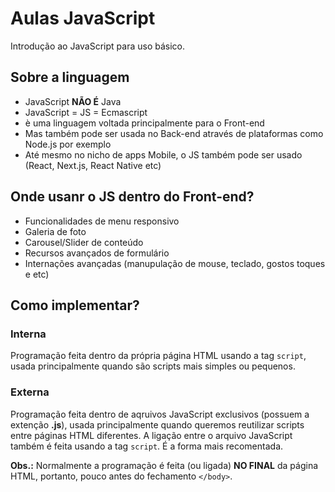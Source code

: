 # Aulas JavaScript

Introdução ao JavaScript para uso básico.

## Sobre a linguagem

- JavaScript **NÃO É** Java
- JavaScript = JS = Ecmascript
- è uma linguagem voltada principalmente para o Front-end 
- Mas também pode ser usada no Back-end através de plataformas como Node.js por exemplo
- Até mesmo no nicho de apps Mobile, o JS também pode ser usado (React, Next.js, React Native etc)

## Onde usanr o JS dentro do Front-end?

- Funcionalidades de menu responsivo
- Galeria de foto
- Carousel/Slider de conteúdo
- Recursos avançados de formulário
- Internações avançadas (manupulação de mouse, teclado, gostos toques e etc)

## Como implementar?

### Interna

Programação feita dentro da própria página HTML usando a tag `script`, usada principalmente quando são scripts mais simples ou pequenos.

### Externa 

Programação feita dentro de aqruivos JavaScript exclusivos  (possuem a extenção **.js**), usada principalmente quando queremos reutilizar scripts entre páginas HTML diferentes. A ligação entre o arquivo JavaScript também é feita usando a tag `script`. É a forma mais recomentada.

**Obs.:** Normalmente a programação é feita (ou ligada) **NO FINAL** da página HTML, portanto, pouco antes do fechamento `</body>`.
